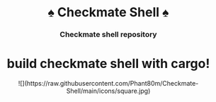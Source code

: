 <div align="center">
    <h1>♠ Checkmate Shell ♠</h1>
    <h3>Checkmate shell repository</h3>
</div>

<div align="center">
<h1> build checkmate shell with cargo! </h1>
![](https://raw.githubusercontent.com/Phant80m/Checkmate-Shell/main/icons/square.jpg)
